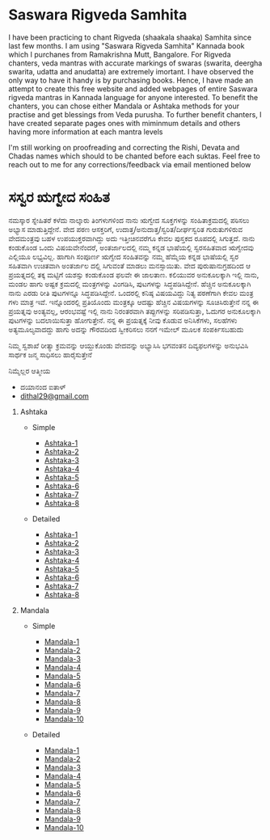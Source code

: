 # Saswara Rigveda Samhita
I have been practicing to chant Rigveda (shaakala shaaka) Samhita since last few months.  I am using "Saswara Rigveda Samhita" Kannada book which I purchanes from Ramakrishna Mutt, Bangalore. For Rigveda chanters, veda mantras with accurate markings of swaras (swarita, deergha swarita, udatta and anudatta) are extremely imortant. I have observed the only way to have it handy is by purchasing books. Hence, I have made an attempt to create this free website and added webpages of entire Saswara rigveda mantras in Kannada language for anyone interested. To benefit the chanters, you can chose either  Mandala or Ashtaka methods for your practise and get blessings from Veda purusha. To further benefit chanters, I have created separate pages ones with miminmum details and others having more information at each mantra levels

I'm still working on proofreading and correcting the Rishi, Devata and Chadas names which should to be chanted before each suktas. Feel free to reach out to me for any corrections/feedback 
via email mentioned below

# ಸಸ್ವರ ಋಗ್ವೇದ ಸಂಹಿತ 
ನಮಸ್ಕಾರ ಸ್ನೇಹಿತರೆ 
ಕಳೆದು ನಾಲ್ಕಾರು ತಿಂಗಳುಗಳಿಂದ ನಾನು ಋಗ್ವೇದ ಸೂಕ್ತಗಳನ್ನು ಸಂಹಿತಾಕ್ರಮದಲ್ಲಿ ಪಠಿಸಲು ಅಭ್ಯಾಸ ಮಾಡುತ್ತಿದ್ದೇನೆ.  ವೇದ ಪಠಣ ಆಸಕ್ತರಿಗೆ, ಉದಾತ್ತ/ಅನುದಾತ್ತ/ಸ್ವರಿತ/ದೀರ್ಘಸ್ವರಿತ ಗುರುತುಗಳಿರುವ ವೇದಮಂತ್ರವು ಬಹಳ ಉಪಯುಕ್ತರವಾಗಿದ್ದು ಅದು ಇತ್ತೀಚಿನವರೆಗೂ ಕೇವಲ ಪುಸ್ತಕದ ರೂಪದಲ್ಲಿ ಸಿಗುತ್ತದೆ. ನಾನು ಕಂಡುಕೊಂಡ ಒಂದು ವಿಷಯವೇನೆಂದರೆ, ಅಂತರ್ಜಾಲದಲ್ಲಿ ನಮ್ಮ ಕನ್ನಡ ಭಾಷೆಯಲ್ಲಿ ಸ್ವರಸಹಿತವಾದ ಋಗ್ವೇದವು ಎಲ್ಲಿಯೂ ಲಭ್ಯವಿಲ್ಲ. ಹಾಗಾಗಿ ಸಂಪೂರ್ಣ ಋಗ್ವೇದ ಸಂಹಿತವನ್ನು ನಮ್ಮ ಹೆಮ್ಮೆಯ ಕನ್ನಡ ಭಾಷೆಯಲ್ಲಿ ಸ್ವರ ಸಹಿತವಾಗಿ ಉಚಿತವಾಗಿ ಅಂತರ್ಜಾಲ ದಲ್ಲಿ ಸಿಗುವಂತೆ ಮಾಡಲು ಮನಸ್ಸಾಯಿತು. ವೇದ ಪುರುಷಾನುಗ್ರಹದಿಂದ ಆ ಪ್ರಯತ್ನದಲ್ಲಿ ತಕ್ಕ ಮಟ್ಟಿಗೆ ಯಶಸ್ಸು ಕಂಡುಕೊಂಡ ಫಲವೇ ಈ ಜಾಲತಾಣ.
ಕಲಿಯುವರ ಅನುಕೂಲಕ್ಕಾಗಿ ಇಲ್ಲಿ ನಾನು, ಮಂಡಲ ಹಾಗು ಅಷ್ಟಕ ಕ್ರಮದಲ್ಲಿ ಮಂತ್ರಗಳನ್ನು ವಿಂಗಡಿಸಿ, ಪುಟಗಳನ್ನು ಸಿದ್ಧಪಡಿಸಿದ್ದೇನೆ. ಹೆಚ್ಚಿನ ಅನುಕೂಲಕ್ಕಾಗಿ ನಾನು ಎರಡು ರೀತಿ ಪುಟಗಳನ್ನೂ ಸಿದ್ಧಪಡಿಸಿದ್ದೇನೆ. ಒಂದರಲ್ಲಿ ಕನಿಷ್ಠ ವಿಷಯವಿದ್ದು ನಿತ್ಯ ಪಠಣೆಗಾಗಿ ಕೇವಲ ಮಂತ್ರ ಗಳು ಮಾತ್ರ ಇವೆ. ಇನ್ನೊಂದರಲ್ಲಿ ಪ್ರತಿಯೊಂದು ಮಂತ್ರಕ್ಕೂ ಆದಷ್ಟು ಹೆಚ್ಚಿನ ವಿಷಯಗಳನ್ನು ಸೂಚಿಸಿರುತ್ತೇನೆ
ನನ್ನ ಈ ಪ್ರಯತ್ನವು ಅಂತ್ಯವಲ್ಲ, ಆರಂಭವಷ್ಟೆ ಇಲ್ಲಿ ನಾನು ನಿರಂತರವಾಗಿ ತಪ್ಪುಗಳನ್ನು ಸರಿಪಡಿಸುತ್ತಾ,  ಓದುಗರ ಅನುಕೂಲಕ್ಕಾಗಿ ಪುಟಗಳನ್ನು ಬದಲಾಯಿಸುತ್ತಾ ಹೋಗುತ್ತೇನೆ. ನನ್ನ ಈ ಪ್ರಯತ್ನಕ್ಕೆ ನೀವು ಕೊಡುವ ಅನಿಸಿಕೆಗಳು, ಸಲಹೆಗಳು ಅತ್ಯಮೂಲ್ಯವಾದದ್ದು ಹಾಗು ಅದನ್ನು ಗೌರವದಿಂದ ಸ್ವೀಕರಿಸಲು ನನಗೆ ಇಮೇಲ್ ಮೂಲಕ ಸಂಪರ್ಕಿಸಬಹುದು 

ನಿಮ್ಮ ಸ್ವಶಾಖೆ ರೀತ್ಯಾ ಕ್ರಮವನ್ನು ಆಯ್ದುಕೊಂಡು ವೇದವನ್ನು ಅಭ್ಯಾಸಿಸಿ ಭಗವಂತನ ದಿವ್ಯಫಲಗಳನ್ನು ಅನುಭವಿಸಿ ಸಾರ್ಥಕ ಜನ್ಮ ಸಾಧಿಸಲು ಹಾರೈಸುತ್ತೇನೆ 

ನಿಮ್ಮೆಲ್ಲರ ಆತ್ಮೀಯ 
- ದಯಾನಂದ ಐತಾಳ್ 
- dithal29@gmail.com


1. Ashtaka
	- Simple
		- [Ashtaka-1](https://daithal.github.io/saswara-rigveda/Kannada/Ashtaka/Ashtaka-1-kannada(Simple).html)
		- [Ashtaka-2](https://daithal.github.io/saswara-rigveda/Kannada/Ashtaka/Ashtaka-2-kannada(Simple).html)
		- [Ashtaka-3](https://daithal.github.io/saswara-rigveda/Kannada/Ashtaka/Ashtaka-3-kannada(Simple).html)
		- [Ashtaka-4](https://daithal.github.io/saswara-rigveda/Kannada/Ashtaka/Ashtaka-4-kannada(Simple).html)
		- [Ashtaka-5](https://daithal.github.io/saswara-rigveda/Kannada/Ashtaka/Ashtaka-5-kannada(Simple).html)
		- [Ashtaka-6](https://daithal.github.io/saswara-rigveda/Kannada/Ashtaka/Ashtaka-6-kannada(Simple).html)
		- [Ashtaka-7](https://daithal.github.io/saswara-rigveda/Kannada/Ashtaka/Ashtaka-7-kannada(Simple).html)
		- [Ashtaka-8](https://daithal.github.io/saswara-rigveda/Kannada/Ashtaka/Ashtaka-8-kannada(Simple).html)

	- Detailed
		- [Ashtaka-1](https://daithal.github.io/saswara-rigveda/Kannada/Ashtaka/Ashtaka-1-kannada(detail).html)
		- [Ashtaka-2](https://daithal.github.io/saswara-rigveda/Kannada/Ashtaka/Ashtaka-2-kannada(detail).html)
		- [Ashtaka-3](https://daithal.github.io/saswara-rigveda/Kannada/Ashtaka/Ashtaka-3-kannada(detail).html)
		- [Ashtaka-4](https://daithal.github.io/saswara-rigveda/Kannada/Ashtaka/Ashtaka-4-kannada(detail).html)
		- [Ashtaka-5](https://daithal.github.io/saswara-rigveda/Kannada/Ashtaka/Ashtaka-5-kannada(detail).html)
		- [Ashtaka-6](https://daithal.github.io/saswara-rigveda/Kannada/Ashtaka/Ashtaka-6-kannada(detail).html)
		- [Ashtaka-7](https://daithal.github.io/saswara-rigveda/Kannada/Ashtaka/Ashtaka-7-kannada(detail).html)
		- [Ashtaka-8](https://daithal.github.io/saswara-rigveda/Kannada/Ashtaka/Ashtaka-8-kannada(detail).html)

		
2. Mandala
	- Simple
		- [Mandala-1](https://daithal.github.io/saswara-rigveda/Kannada/Mandala/Mandala-1-kannada(Simple).html)
		- [Mandala-2](https://daithal.github.io/saswara-rigveda/Kannada/Mandala/Mandala-2-kannada(Simple).html)
		- [Mandala-3](https://daithal.github.io/saswara-rigveda/Kannada/Mandala/Mandala-3-kannada(Simple).html)
		- [Mandala-4](https://daithal.github.io/saswara-rigveda/Kannada/Mandala/Mandala-4-kannada(Simple).html)
		- [Mandala-5](https://daithal.github.io/saswara-rigveda/Kannada/Mandala/Mandala-5-kannada(Simple).html)
		- [Mandala-6](https://daithal.github.io/saswara-rigveda/Kannada/Mandala/Mandala-6-kannada(Simple).html)
		- [Mandala-7](https://daithal.github.io/saswara-rigveda/Kannada/Mandala/Mandala-7-kannada(Simple).html)
		- [Mandala-8](https://daithal.github.io/saswara-rigveda/Kannada/Mandala/Mandala-7-kannada(Simple).html)
		- [Mandala-9](https://daithal.github.io/saswara-rigveda/Kannada/Mandala/Mandala-9-kannada(Simple).html)
		- [Mandala-10](https://daithal.github.io/saswara-rigveda/Kannada/Mandala/Mandala-10-kannada(Simple).html)
		
	- Detailed
		- [Mandala-1](https://daithal.github.io/saswara-rigveda/Kannada/Mandala/Mandala-1-kannada(detail).html)
		- [Mandala-2](https://daithal.github.io/saswara-rigveda/Kannada/Mandala/Mandala-2-kannada(detail).html)
		- [Mandala-3](https://daithal.github.io/saswara-rigveda/Kannada/Mandala/Mandala-3-kannada(detail).html)
		- [Mandala-4](https://daithal.github.io/saswara-rigveda/Kannada/Mandala/Mandala-4-kannada(detail).html)
		- [Mandala-5](https://daithal.github.io/saswara-rigveda/Kannada/Mandala/Mandala-5-kannada(detail).html)
		- [Mandala-6](https://daithal.github.io/saswara-rigveda/Kannada/Mandala/Mandala-6-kannada(detail).html)
		- [Mandala-7](https://daithal.github.io/saswara-rigveda/Kannada/Mandala/Mandala-7-kannada(detail).html)
		- [Mandala-8](https://daithal.github.io/saswara-rigveda/Kannada/Mandala/Mandala-8-kannada(detail).html)
		- [Mandala-9](https://daithal.github.io/saswara-rigveda/Kannada/Mandala/Mandala-9-kannada(detail).html)
		- [Mandala-10](https://daithal.github.io/saswara-rigveda/Kannada/Mandala/Mandala-10-kannada(detail).html)
 